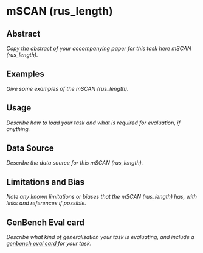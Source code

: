 # mSCAN (rus_length)

## Abstract
*Copy the abstract of your accompanying paper for this task here mSCAN (rus_length).*

## Examples
*Give some examples of the mSCAN (rus_length).*

## Usage
*Describe how to load your task and what is required for evaluation, if anything.*

## Data Source
*Describe the data source for this mSCAN (rus_length).*

## Limitations and Bias
*Note any known limitations or biases that the mSCAN (rus_length) has, with links and references if possible.*

## GenBench Eval card
*Describe what kind of generalisation your task is evaluating, and include a [genbench eval card](https://genbench.org/eval_cards/) for your task*.

